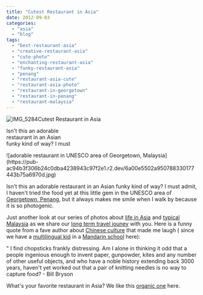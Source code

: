 ```yaml
---
title: "Cutest Restaurant in Asia"
date: 2012-09-03
categories: 
  - "asia"
  - "blog"
tags: 
  - "best-restaurant-asia"
  - "creative-restaurant-asia"
  - "cute-photo"
  - "enchanting-restaurant-asia"
  - "funky-restaurant-asia"
  - "penang"
  - "restaurant-asia-cute"
  - "restaurant-asia-photo"
  - "restaurant-in-georgetown"
  - "restaurant-in-penang"
  - "restaurant-malaysia"
---
```


![IMG_5284](https://pub-ac94b3f306b24c0dba4238943c97f2e1.r2.dev/6a00e5502a950788330177443b7556970d.jpg)Cutest Restaurant in Asia

Isn't this an adorable  
restaurant in an Asian  
funky kind of way? I must

<!--more--> ![adorable restaurant in UNESCO area of Georgetown, Malaysia](https://pub-ac94b3f306b24c0dba4238943c97f2e1.r2.dev/6a00e5502a950788330177443b75a6970d.jpg)  
  
Isn't this an adorable restaurant in an Asian funky kind of way? I must admit, I haven't tried the food yet at this little gem in the UNESCO area of [Georgetown, Penang](https://pub-ac94b3f306b24c0dba4238943c97f2e1.r2.dev/2011/02/20-stunning-photos-chinese-new-year-georgetown-penang.html "georgetown, penang"), but it always makes me smile when I walk by because it is so photogenic.  
  
Just another look at our series of photos about [life in Asia](https://pub-ac94b3f306b24c0dba4238943c97f2e1.r2.dev/2012/05/living-in-asia.html "our life in Asia") and [typical Malaysia](https://pub-ac94b3f306b24c0dba4238943c97f2e1.r2.dev/2012/07/typical-malaysia-local-style.html "typical Malaysia") as we share our [long term travel jouney](https://pub-ac94b3f306b24c0dba4238943c97f2e1.r2.dev/2011/07/what-our-nomadic-travel-lifestyle-looks-like-family-fun.html "long term travel journey") with you. Here is a funny quote from a fave author about [Chinese culture](https://pub-ac94b3f306b24c0dba4238943c97f2e1.r2.dev/2012/04/the-beauty-of-traditional-chinese-culture.html "chinese culture") that made me laugh ( since we have a [multilingual kid](https://pub-ac94b3f306b24c0dba4238943c97f2e1.r2.dev/2011/06/how-to-raise-a-bilingual-or-multi-lingual-child.html "mulitlingual kid") in a [Mandarin school](https://pub-ac94b3f306b24c0dba4238943c97f2e1.r2.dev/2012/06/why-learn-mandarin-in-tropical-asia-penang.html "mandarin school") here):  
  
" I find chopsticks frankly distressing. Am I alone in thinking it odd that a people ingenious enough to invent paper, gunpowder, kites and any number of other useful objects, and who have a noble history extending back 3000 years, haven't yet worked out that a pair of knitting needles is no way to capture food? - Bill Bryson  
  

What's your favorite restaurant in Asia? We like this [organic one](https://pub-ac94b3f306b24c0dba4238943c97f2e1.r2.dev/2012/08/where-to-buy-organic-food-in-penang.html "organic restaurant") here.
